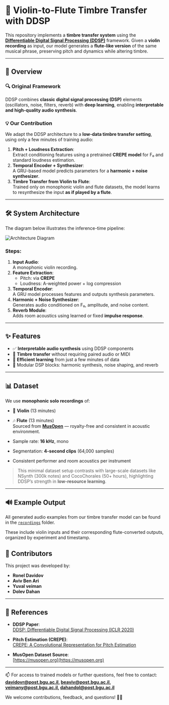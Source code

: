 # 🎵 Violin-to-Flute Timbre Transfer with DDSP

This repository implements a **timbre transfer system** using the [**Differentiable Digital Signal Processing (DDSP)**](https://arxiv.org/abs/2001.04643) framework. Given a **violin recording** as input, our model generates a **flute-like version** of the same musical phrase, preserving pitch and dynamics while altering timbre.

---

## 📖 Overview

### 🔍 Original Framework
DDSP combines **classic digital signal processing (DSP)** elements (oscillators, noise, filters, reverb) with **deep learning**, enabling **interpretable and high-quality audio synthesis**.

### 💡 Our Contribution
We adapt the DDSP architecture to a **low-data timbre transfer setting**, using only a few minutes of training audio:
1. **Pitch + Loudness Extraction**:  
   Extract conditioning features using a pretrained **CREPE model** for F₀ and standard loudness estimation.
2. **Temporal Encoder + Synthesizer**:  
   A GRU-based model predicts parameters for a **harmonic + noise synthesizer**.
3. **Timbre Transfer from Violin to Flute**:  
   Trained only on monophonic violin and flute datasets, the model learns to resynthesize the input **as if played by a flute**.

---

## 🛠️ System Architecture

The diagram below illustrates the inference-time pipeline:

![Architecture Diagram](Diagrams/detailed_training_diagram.png)

### Steps:
1. **Input Audio**:  
   A monophonic violin recording.
2. **Feature Extraction**:  
   - Pitch: via **CREPE**  
   - Loudness: A-weighted power + log compression
3. **Temporal Encoder**:  
   A GRU model processes features and outputs synthesis parameters.
4. **Harmonic + Noise Synthesizer**:  
   Generates audio conditioned on F₀, amplitude, and noise content.
5. **Reverb Module**:  
   Adds room acoustics using learned or fixed **impulse response**.

---

## ✨ Features

- ✅ **Interpretable audio synthesis** using DDSP components
- 🎯 **Timbre transfer** without requiring paired audio or MIDI
- 🧠 **Efficient learning** from just a few minutes of data
- 🔁 Modular DSP blocks: harmonic synthesis, noise shaping, and reverb

---

## 📊 Dataset

We use **monophonic solo recordings** of:
- 🎻 **Violin** (13 minutes)
- 🎶 **Flute** (13 minutes)  
Sourced from [**MusOpen**](https://musopen.org/) — royalty-free and consistent in acoustic environment.

- Sample rate: **16 kHz**, mono
- Segmentation: **4-second clips** (64,000 samples)
- Consistent performer and room acoustics per instrument

> This minimal dataset setup contrasts with large-scale datasets like NSynth (300k notes) and CocoChorales (50+ hours), highlighting DDSP’s strength in **low-resource learning**.

---

## 🔊 Example Output

All generated audio examples from our timbre transfer model can be found in the [`recordings`](./reccordings) folder.

These include violin inputs and their corresponding flute-converted outputs, organized by experiment and timestamp.


## 👥 Contributors

This project was developed by:

- **Ronel Davidov**  
- **Aviv Ben Ari**  
- **Yuval veiman**  
- **Dolev Dahan**

---

## 📂 References

- **DDSP Paper**:  
  [DDSP: Differentiable Digital Signal Processing (ICLR 2020)](https://arxiv.org/abs/2001.04643)

- **Pitch Estimation (CREPE)**:  
  [CREPE: A Convolutional Representation for Pitch Estimation](https://ieeexplore.ieee.org/document/8461329)

- **MusOpen Dataset Source**:  
  [https://musopen.org](https://musopen.org)

---

📫 For access to trained models or further questions, feel free to contact:  
**davidovr@post.bgu.ac.il, beaviv@post.bgu.ac.il,  veimany@post.bgu.ac.il,  dahandol@post.bgu.ac.il**

We welcome contributions, feedback, and questions! 🚀🎶
